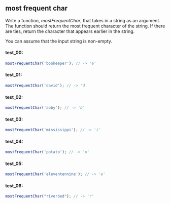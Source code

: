 ## most frequent char

Write a function, _mostFrequentChar_, that takes in a string as an argument. The function should
return the most frequent character of the string. If there are ties, return the character that
appears earlier in the string.

You can assume that the input string is non-empty.

#### test_00:

```js
mostFrequentChar('bookeeper'); // -> 'e'
```

#### test_01:

```js
mostFrequentChar('david'); // -> 'd'
```

#### test_02:

```js
mostFrequentChar('abby'); // -> 'b'
```

#### test_03:

```js
mostFrequentChar('mississippi'); // -> 'i'
```

#### test_04:

```js
mostFrequentChar('potato'); // -> 'o'
```

#### test_05:

```js
mostFrequentChar('eleventennine'); // -> 'e'
```

#### test_06:

```js
mostFrequentChar("riverbed"); // -> 'r'
```